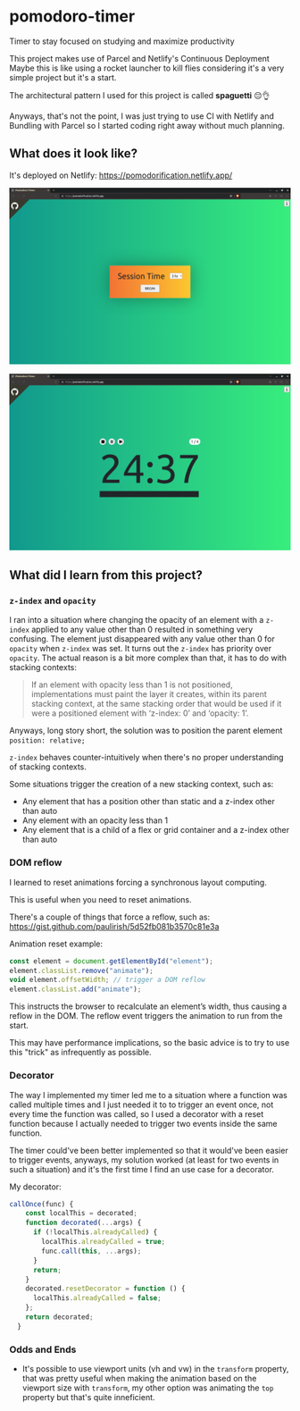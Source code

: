 # pomodoro-timer
Timer to stay focused on studying and maximize productivity

This project makes use of Parcel and Netlify's Continuous Deployment
Maybe this is like using a rocket launcher to kill flies considering it's a very simple project but it's a start.

The architectural pattern I used for this project is called **spaguetti** 😔👌

Anyways, that's not the point, I was just trying to use CI with Netlify and Bundling with Parcel so I started coding right away without much planning.

## What does it look like?
It's deployed on Netlify:
https://pomodorification.netlify.app/

![screenshot 1](./screenshots/1.PNG)

![screenshot 2](./screenshots/2.PNG)

## What did I learn from this project?
### `z-index` and `opacity`
I ran into a situation where changing the opacity of an element with a `z-index` applied to any value other than 0 resulted in something very confusing.
The element just disappeared with any value other than 0 for `opacity` when `z-index` was set.
It turns out the `z-index` has priority over `opacity`.
The actual reason is a bit more complex than that, it has to do with stacking contexts:
> If an element with opacity less than 1 is not positioned, implementations must paint the layer it creates, within its parent stacking context, at the same stacking order that would be used if it were a positioned element with ‘z-index: 0’ and ‘opacity: 1’.

Anyways, long story short, the solution was to position the parent element `position: relative;` 


`z-index` behaves counter-intuitively when there's no proper understanding of stacking contexts.

Some situations trigger the creation of a new stacking context, such as:
- Any element that has a position other than static and a z-index
other than auto
- Any element with an opacity less than 1
- Any element that is a child of a flex or grid container and a z-index
other than auto

### DOM reflow
I learned to reset animations forcing a synchronous layout computing.

This is useful when you need to reset animations.

There's a couple of things that force a reflow, such as: https://gist.github.com/paulirish/5d52fb081b3570c81e3a

Animation reset example:
```js
const element = document.getElementById("element");
element.classList.remove("animate");
void element.offsetWidth; // trigger a DOM reflow
element.classList.add("animate");
```
This instructs the browser to recalculate an element’s width, thus causing a reflow in the DOM. The reflow event triggers the animation to run from the start.

This may have performance implications, so the basic advice is to try to use this "trick" as infrequently as possible.

### Decorator
The way I implemented my timer led me to a situation where a function was called multiple times and I just needed it to to trigger an event once, not every time the function was called, so I used a decorator with a reset function because I actually needed to trigger two events inside the same function.

The timer could've been better implemented so that it would've been easier to trigger events, anyways, my solution worked (at least for two events in such a situation) and it's the first time I find an use case for a decorator.

My decorator:
```js
callOnce(func) {
    const localThis = decorated;
    function decorated(...args) {
      if (!localThis.alreadyCalled) {
        localThis.alreadyCalled = true;
        func.call(this, ...args);
      }
      return;
    }
    decorated.resetDecorator = function () {
      localThis.alreadyCalled = false;
    };
    return decorated;
  }
```

### Odds and Ends
- It's possible to use viewport units (vh and vw) in the `transform` property, that was pretty useful when making the animation based on the viewport size with 
`transform`, my other option was animating the `top` property but that's quite inneficient.
